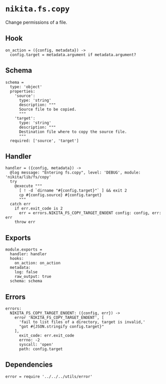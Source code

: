 
# `nikita.fs.copy`

Change permissions of a file.

## Hook

    on_action = ({config, metadata}) ->
      config.target = metadata.argument if metadata.argument?

## Schema

    schema =
      type: 'object'
      properties:
        'source':
          type: 'string'
          description: """
          Source file to be copied.
          """
        'target':
          type: 'string'
          description: """
          Destination file where to copy the source file.
          """
      required: ['source', 'target']

## Handler

    handler = ({config, metadata}) ->
      @log message: "Entering fs.copy", level: 'DEBUG', module: 'nikita/lib/fs/copy'
      try
        @execute """
          [ ! -d `dirname "#{config.target}"` ] && exit 2
          cp #{config.source} #{config.target}
          """
      catch err
        if err.exit_code is 2
          err = errors.NIKITA_FS_COPY_TARGET_ENOENT config: config, err: err
        throw err

## Exports

    module.exports =
      handler: handler
      hooks:
        on_action: on_action
      metadata:
        log: false
        raw_output: true
      schema: schema

## Errors

    errors:
      NIKITA_FS_COPY_TARGET_ENOENT: ({config, err}) ->
        error 'NIKITA_FS_COPY_TARGET_ENOENT', [
          'fail to list files of a directory, target is invalid,'
          "got #{JSON.stringify config.target}"
        ],
          exit_code: err.exit_code
          errno: -2
          syscall: 'open'
          path: config.target

## Dependencies

    error = require '../../../utils/error'
